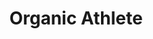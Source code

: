 ---
client: OA
title: Organic Athlete
logo: 
website: http://organicathlete.org
location: Sebastopol, Ca.
startdate: 2009-01-01
enddate: 2009-12-31
category: client
layout: client
publish:  
 print: true
 featured: false
description: A non-profit athletic organization sponsoring both amateur and professional vegan athletes across the nation.
---